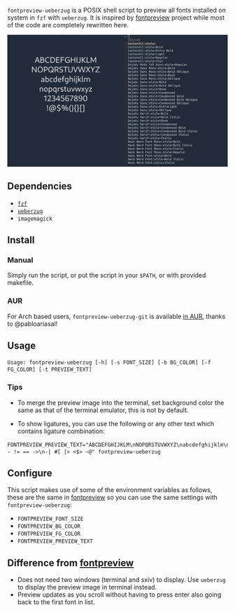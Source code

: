 `fontpreview-ueberzug` is a POSIX shell script to preview all fonts installed on system in `fzf` with `ueberzug`. It is inspired by [fontpreview](https://github.com/sdushantha/fontpreview) project while most of the code are completely rewritten here.

![](./demo.gif)

## Dependencies

- [`fzf`](https://github.com/junegunn/fzf)
- [`ueberzug`](https://github.com/seebye/ueberzug)
- `imagemagick`

## Install

### Manual

Simply run the script, or put the script in your `$PATH`, or with provided makefile.

### AUR

For Arch based users, `fontpreview-ueberzug-git` is available [in AUR](https://aur.archlinux.org/packages/fontpreview-ueberzug-git), thanks to @pabloariasal!

## Usage

```
Usage: fontpreview-ueberzug [-h] [-s FONT_SIZE] [-b BG_COLOR] [-f FG_COLOR] [-t PREVIEW_TEXT]
```

### Tips

- To merge the preview image into the terminal, set background color the same as that of the terminal emulator, this is not by default.

- To show ligatures, you can use the following or any other text which contains ligature combination:
```
FONTPREVIEW_PREVIEW_TEXT="ABCDEFGHIJKLM\nNOPQRSTUVWXYZ\nabcdefghijklm\nnopqrstuvwxyz\n1234567890\n<!-- != == ->\n-| #[ |> <$> ~@" fontpreview-ueberzug
```

## Configure

This script makes use of some of the environment variables as follows, these are the same in [fontpreview](https://github.com/sdushantha/fontpreview) so you can use the same settings with `fontpreview-ueberzug`:

- `FONTPREVIEW_FONT_SIZE`
- `FONTPREVIEW_BG_COLOR`
- `FONTPREVIEW_FG_COLOR`
- `FONTPREVIEW_PREVIEW_TEXT`

## Difference from [fontpreview](https://github.com/sdushantha/fontpreview)

- Does not need two windows (terminal and sxiv) to display. Use `ueberzug` to display the preview image in terminal instead.
- Preview updates as you scroll without having to press enter also going back to the first font in list.
